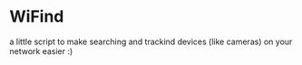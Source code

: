 # WiFind
a little script to make searching and trackind devices (like cameras) on your network easier :)
